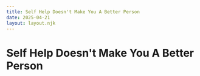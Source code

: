 ```yaml
---
title: Self Help Doesn't Make You A Better Person
date: 2025-04-21
layout: layout.njk
---
```


# Self Help Doesn't Make You A Better Person
